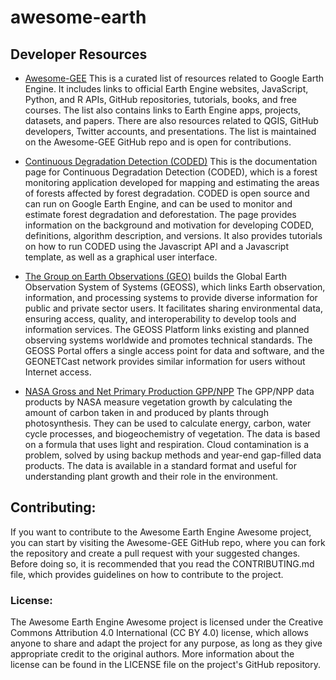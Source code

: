 # awesome-earth


## Developer Resources 

- [Awesome-GEE](https://github.com/opengeos/Awesome-GEE) This is a curated list of resources related to Google Earth Engine. It includes links to official Earth Engine websites, JavaScript, Python, and R APIs, GitHub repositories, tutorials, books, and free courses. The list also contains links to Earth Engine apps, projects, datasets, and papers. There are also resources related to QGIS, GitHub developers, Twitter accounts, and presentations. The list is maintained on the Awesome-GEE GitHub repo and is open for contributions.

- [Continuous Degradation Detection (CODED)](https://coded.readthedocs.io/en/latest/#continuous-degradation-detection-coded)
This is the documentation page for Continuous Degradation Detection (CODED), which is a forest monitoring application developed for mapping and estimating the areas of forests affected by forest degradation. CODED is open source and can run on Google Earth Engine, and can be used to monitor and estimate forest degradation and deforestation. The page provides information on the background and motivation for developing CODED, definitions, algorithm description, and versions. It also provides tutorials on how to run CODED using the Javascript API and a Javascript template, as well as a graphical user interface.

- [The Group on Earth Observations (GEO)](https://earthobservations.org/geoss.php) builds the Global Earth Observation System of Systems (GEOSS), which links Earth observation, information, and processing systems to provide diverse information for public and private sector users. It facilitates sharing environmental data, ensuring access, quality, and interoperability to develop tools and information services. The GEOSS Platform links existing and planned observing systems worldwide and promotes technical standards. The GEOSS Portal offers a single access point for data and software, and the GEONETCast network provides similar information for users without Internet access.

- [NASA Gross and Net Primary Production GPP/NPP](https://viirsland.gsfc.nasa.gov/Products/NASA/GPP_ESDR.html#) The GPP/NPP data products by NASA measure vegetation growth by calculating the amount of carbon taken in and produced by plants through photosynthesis. They can be used to calculate energy, carbon, water cycle processes, and biogeochemistry of vegetation. The data is based on a formula that uses light and respiration. Cloud contamination is a problem, solved by using backup methods and year-end gap-filled data products. The data is available in a standard format and useful for understanding plant growth and their role in the environment.

## Contributing:
If you want to contribute to the Awesome Earth Engine Awesome project, you can start by visiting the Awesome-GEE GitHub repo, where you can fork the repository and create a pull request with your suggested changes. Before doing so, it is recommended that you read the CONTRIBUTING.md file, which provides guidelines on how to contribute to the project.

### License:
The Awesome Earth Engine Awesome project is licensed under the Creative Commons Attribution 4.0 International (CC BY 4.0) license, which allows anyone to share and adapt the project for any purpose, as long as they give appropriate credit to the original authors. More information about the license can be found in the LICENSE file on the project's GitHub repository.
